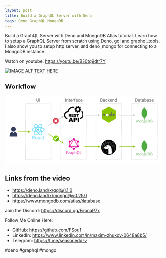 ```yaml
---
layout: post
title: Build a GraphQL Server with Deno
tags: Deno GraphQL MongoDB
---
```


Build a GraphQL Server with Deno and MongoDB Atlas tutorial. Learn how to setup a GraphQL Server from scratch using Deno, gql and graphql_tools. I also show you to setup http server, and deno_mongo for connecting to a MongoDB instance.

Watch on youtube: https://youtu.be/BS0tq9dtr7Y

[![IMAGE ALT TEXT HERE](https://img.youtube.com/vi/BS0tq9dtr7Y/0.jpg)](https://youtu.be/BS0tq9dtr7Y)

## Workflow

![Workflow](/images/post/workflow.png)

## Links from the video
* https://deno.land/x/gql@1.1.0
* https://deno.land/x/mongo@v0.29.0
* https://www.mongodb.com/atlas/database

Join the Discord: https://discord.gg/EnbnaP7x

Follow Me Online Here:
* GitHub: https://github.com/FSou1
* LinkedIn: https://www.linkedin.com/in/maxim-zhukov-0648a8b5/
* Telegram: https://t.me/seasoneddev

#deno #graphql #mongo